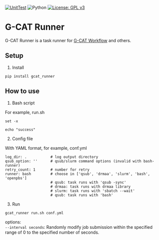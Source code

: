 [![UnitTest](https://github.com/ncc-gap/GCATRunner/actions/workflows/UnitTest.yml/badge.svg)](https://github.com/ncc-gap/GCATRunner/actions/workflows/UnitTest.yml)
![Python](https://img.shields.io/badge/python-3.8%20%7C%203.9%20%7C%203.10-blue.svg)
[![License: GPL v3](https://img.shields.io/badge/License-GPL%20v3-blue.svg)](https://www.gnu.org/licenses/gpl-3.0)

G-CAT Runner
===============
G-CAT Runner is a task runner for [G-CAT Workflow](https://github.com/ncc-gap/GCATWorkflow) and others.

## Setup

1. Install

```
pip install gcat_runner
```

## How to use

1. Bash script

For example, run.sh
```
set -x

echo "success"
```

2. Config file

With YAML format, for example, conf.yml
```
log_dir: .           # log output directory
qsub_option: ''      # qsub/slurm command options (invalid with bash-runner)
retry_count: 1       # number for retry 
runner: bash         # choose in ['qsub', 'drmaa', 'slurm', 'bash', 'openpbs']
                     # qsub: task runs with 'qsub -sync'
                     # drmaa: task runs with drmaa library
                     # slurm: task runs with 'sbatch --wait'
                     # qsub: task runs with 'bash'
```

3. Run

```
gcat_runner run.sh conf.yml
```

options:  
  `--interval seconds`: Randomly modify job submission within the specified range of 0 to the specified number of seconds.
